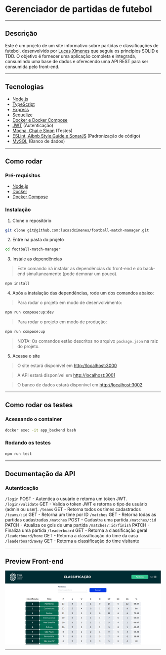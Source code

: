 # Gerenciador de partidas de futebol

---

## Descrição

Este é um projeto de um site informativo sobre partidas e classificações de futebol, desenvolvido por [Lucas Ximenes](inkedin.com/in/lucasdximenes) que seguiu os princípios SOLID e TDD. O objetivo é fornecer uma aplicação completa e integrada, consumindo uma base de dados e oferecendo uma API REST para ser consumida pelo front-end.

---

## Tecnologias

- [Node.js](https://nodejs.org/en/)
- [TypeScript](https://www.typescriptlang.org/)
- [Express](https://expressjs.com/)
- [Sequelize](https://sequelize.org/)
- [Docker e Docker Compose](https://www.docker.com/)
- [JWT](https://jwt.io/) (Autenticação)
- [Mocha, Chai e Sinon](https://mochajs.org/) (Testes)
- [ESLint, Aibnb Style Guide e SonarJS](https://eslint.org/) (Padronização de código)
- [MySQL](https://www.mysql.com/) (Banco de dados)

---

## Como rodar

### Pré-requisitos

- [Node.js](https://nodejs.org/en/)
- [Docker](https://www.docker.com/)
- [Docker Compose](https://docs.docker.com/compose/)

### Instalação

1. Clone o repositório

```bash
git clone git@github.com:lucasdximenes/football-match-manager.git
```

2. Entre na pasta do projeto

```bash
cd football-match-manager
```

3. Instale as dependências

> Este comando irá instalar as dependências do front-end e do back-end simultaneamente (pode demorar um pouco).

```bash
npm install
```

4. Após a instalação das dependências, rode um dos comandos abaixo:

> Para rodar o projeto em modo de desenvolvimento:

```bash
npm run compose:up:dev
```

> Para rodar o projeto em modo de produção:

```bash
npm run compose:up
```

> NOTA: Os comandos estão descritos no arquivo `package.json` na raiz do projeto.

5. Acesse o site

> O site estará disponível em [http://localhost:3000](http://localhost:3000)

> A API estará disponível em [http://localhost:3001](http://localhost:3001)

> O banco de dados estará disponível em [http://localhost:3002](http://localhost:3002)

---

## Como rodar os testes

### Acessando o container

```bash
docker exec -it app_backend bash
```

### Rodando os testes

```bash
npm run test
```

---

## Documentação da API

### Autenticação

`/login` POST - Autentica o usuário e retorna um token JWT.
`/login/validate` GET - Valida o token JWT e retorna o tipo de usuário (admin ou user).
`/teams` GET - Retorna todos os times cadastrados
`/teams/:id` GET - Retorna um time por ID
`/matches` GET - Retorna todas as partidas cadastradas
`/matches` POST - Cadastra uma partida
`/matches/:id` PATCH - Atualiza os gols de uma partida
`/matches/:id/finish` PATCH - Finaliza uma partida
`/leaderboard` GET - Retorna a classificação geral
`/leaderboard/home` GET - Retorna a classificação do time da casa
`/leaderboard/away` GET - Retorna a classificação do time visitante

---

## Preview Front-end

![Preview](./preview.png)

---
